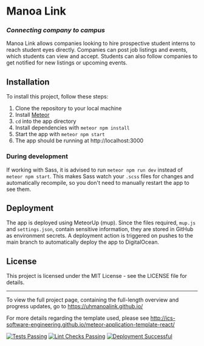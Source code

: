 # Manoa Link

### _Connecting company to campus_

Manoa Link allows companies looking to hire prospective student interns to reach student eyes directly. Companies can post job listings and events, which students can view and accept. Students can also follow companies to get notified for new listings or upcoming events.

## Installation

To install this project, follow these steps:

1. Clone the repository to your local machine
2. Install [Meteor](https://docs.meteor.com/install.html)
3. `cd` into the app directory
4. Install dependencies with `meteor npm install`
5. Start the app with `meteor npm start`
6. The app should be running at http://localhost:3000

### During development

If working with Sass, it is advised to run `meteor npm run dev` instead of `meteor npm start`. This makes Sass watch your `.scss` files for changes and automatically recompile, so you don't need to manually restart the app to see them.

## Deployment

The app is deployed using MeteorUp (mup). Since the files required, `mup.js` and `settings.json`, contain sensitive information, they are stored in GitHub as environment secrets. A deployment action is triggered on pushes to the main branch to automatically deploy the app to DigitalOcean.

## License

This project is licensed under the MIT License - see the LICENSE file for details.

---

To view the full project page, containing the full-length overview and progress updates, go to https://uhmanoalink.github.io/

For more details regarding the template used, please see http://ics-software-engineering.github.io/meteor-application-template-react/

[![Tests Passing](https://github.com/uhmanoalink/manoa-link/actions/workflows/testcafe.yml/badge.svg?event=push)](https://github.com/uhmanoalink/manoa-link/actions/workflows/testcafe.yml)
[![Lint Checks Passing](https://github.com/uhmanoalink/manoa-link/actions/workflows/eslint.yml/badge.svg?event=push)](https://github.com/uhmanoalink/manoa-link/actions/workflows/eslint.yml)
[![Deployment Successful](https://github.com/uhmanoalink/manoa-link/actions/workflows/deploy.yml/badge.svg?event=push)](https://github.com/uhmanoalink/manoa-link/actions/workflows/deploy.yml)
